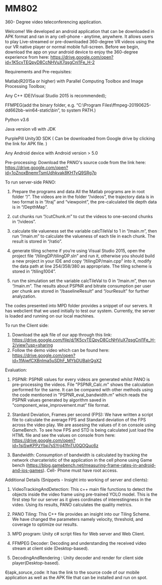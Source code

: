# MM802
360- Degree video teleconferencing application. 

Welcome! We developed an android application that can be downloaded in APK format and ran in any cell-phone - anytime, anywhere. It allows users to play Live-streamed or pre-downloaded 360-degree VR videos using the our VR native player or normal mobile full-screen. 
Before we begin, download the app on your android device  to enjoy the 360-degree experience from here: https://drive.google.com/open?id=1K5cvTEQpyD8CcNHVuX7qsgCnl1Fe_H-2

Requirements and Pre-requisites:

Matlab(R2015a or higher) with Parallel Computing Toolbox and Image Processing Toolbox;

Any C++ IDE(Visual Studio 2015 is recommended);

FFMPEG(add the binary folder, e.g. “C:\Program Files\ffmpeg-20190625-dd662bb-win64-static\bin”, to system PATH.)

Python v3.6

Java version v8 with JDK 

PurplePill Unity3D SDK ( Can be downloaded from Google drive by clicking the link for APK file. )

Any Android device with Android version > 5.0

Pre-processing: 
Download the PANO's source code from the link here: https://drive.google.com/open?id=1oZnoxBnemrTsmUdhkvak8KHTyQ9SRg7p

To run server-side PANO:
  1)  Prepare the programs and data
    All the Matlab programs are in root folder “/”. The videos are in the folder “/videos”, the trajectory data is in two format is in “/traj” and “viewpoint”, the pre-calculated tile depth data is in “/DepthMap”. 
  
  2)  cut chunks
    run “/cutChunk.m” to cut the videos to one-second chunks in “/videos”.
  
  3)  calculate tile valueness
    set the variable calcTileVal to 1 in “/main.m”, then run “/main.m” to calculate the valueness of each tile in each chunk. The result is stored in “/ratio”.
  
  4)  generate tiling scheme
    if you’re using Visual Studio 2015, open the project file “/tilingDP/tilingDP.sln” and run it, otherwise you should build a new project in your IDE and copy “/tilingDP/main.cpp” into it, modify the data path at line 254/358/380 as appropriate. The tiling scheme is stored in “/tiling1004”.
  
  5)  run the simulation
    set the variable calcTileVal to 0 in “/main.m”, then run “/main.m”. The results about PSPNR and bitrate consumption per user per chunk are stored in “/baselineResult” and “/ourResult” for further analyzation.
    
The codes presented into MPD folder provides a snippet of our servers. It has webclient that we used initially to test our system. Currently, the server is loaded and running on our local machines. 

To run the Client side:
  1) Download the apk file of our app through this link: https://drive.google.com/file/d/1K5cvTEQpyD8CcNHVuX7qsgCnl1Fe_H-2/view?usp=sharing
  2) Follow the demo video which can be found here: https://drive.google.com/open?id=1fAjwfCXBnIma5uSDhF_MYbDUBaIrQgX2
  
 Evaluation: 
  1) PSPNR: PSPNR values for every videos are generated whilst PANO is pre-processing the videos. File "PSPNR_Calc.m" shows the calculation performed for the same. It can be compared with other methods using the code mentioned in "PSPNR_eval_bandwidth.m" which reads the PSPNR values generated by algorithm saved in "component_wise_improvement.mat" file format. 
  
  2) Stardard Deviation, Frames per second (FPS): We have written a script file to calculate the average FPS and Standard deviation of the FPS across the video play. We are assesing the values of it on console using GameBench.  To see how FPS and STD is being calculated just load the HTML file and see the values on console from here: https://drive.google.com/open?id=1siSwKPPzYbp7sSYrjj41fnTU0QOQuc6z
  
  3) Bandwidth: Consumption of bandwidth is calculated by tracking the network charcateristic of the application in the cell phone using Game bench (https://blog.gamebench.net/measuring-frame-rates-in-android-and-ios-games). Cell- Phone must have root access.  
  
Additional Details (Snippets - Insight into working of server and clients):

1) VideoTrackingAndDetection: This c++ main file functions to detect the objects inside the video frame using pre-trained YOLO model. This is the first step for our server as it gives cordinates of interestingness in the video. Using its results, PANO calculates the quality metrics. 

2)  PANO Tiling: This C++ file provides an insight into our Tiling Scheme. We have changed the parameters namely velocity, threshold, and coverage to optimize our results. 

3) MPD program: Unity c# script files for Web server and Web Client. 

4) FFMPEG Decoder: Decoding and understanding the received video stream at client side (Desktop-based). 

5) DecodingAndRendering : Unity decoder and render for client side player(Desktop-based).

6)apk_soruce_code: It has the link to the source code of our mobile application as well as the APK file that can be installed and run on spot.
